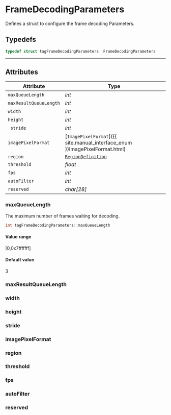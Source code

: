 # FrameDecodingParameters
Defines a struct to configure the frame decoding Parameters.  

## Typedefs

```cpp
typedef struct tagFrameDecodingParameters  FrameDecodingParameters
```

---

## Attributes
  
| Attribute | Type |
|---------- | ---- |
| `maxQueueLength` | *int* |
| `maxResultQueueLength` | *int* |
| `width` | *int* |
| `height` | *int* |
| `	stride` | *int* |
| `imagePixelFormat` | [`ImagePixelFormat`]({{ site.manual_interface_enum }}ImagePixelFormat.html) |
| `region` | [`RegionDefinition`](RegionDefinition.md) |
| `threshold` | *float* |
| `fps` | *int* |
| `autoFilter` | *int* |
| `reserved` | *char\[28\]* |


### maxQueueLength
The maximum number of frames waiting for decoding.
```cpp
int tagFrameDecodingParameters::maxQueueLength
```
#### Value range
[0,0x7fffffff]
#### Default value
3

### maxResultQueueLength

### width

### height

### stride

### imagePixelFormat

### region

### threshold

### fps

### autoFilter

### reserved
